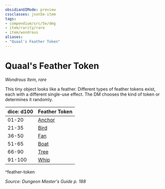 ```yaml
---
obsidianUIMode: preview
cssclasses: json5e-item
tags:
- compendium/src/5e/dmg
- item/rarity/rare
- item/wondrous
aliases: 
- "Quaal's Feather Token"
---
```

# Quaal's Feather Token
*Wondrous Item, rare*  


This tiny object looks like a feather. Different types of feather tokens exist, each with a different single-use effect. The DM chooses the kind of token or determines it randomly.

| dice: d100 | Feather Token |
|------------|---------------|
| 01-20 | [Anchor](quaals-feather-token-anchor.md) |
| 21-35 | [Bird](quaals-feather-token-bird.md) |
| 36-50 | [Fan](quaals-feather-token-fan.md) |
| 51-65 | [Boat](quaals-feather-token-swan-boat.md) |
| 66-90 | [Tree](quaals-feather-token-tree.md) |
| 91-100 | [Whip](quaals-feather-token-whip.md) |
^feather-token

*Source: Dungeon Master's Guide p. 188*